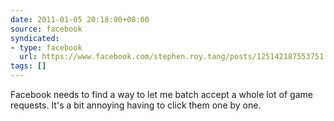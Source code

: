 ```yaml
---
date: 2011-01-05 20:18:00+08:00
source: facebook
syndicated:
- type: facebook
  url: https://www.facebook.com/stephen.roy.tang/posts/125142187553751
tags: []
---
```


Facebook needs to find a way to let me batch accept a whole lot of game requests. It's a bit annoying having to click them one by one.